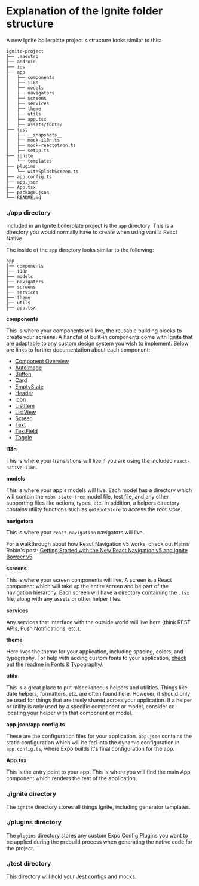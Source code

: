 # Explanation of the Ignite folder structure

A new Ignite boilerplate project's structure looks similar to this:

```
ignite-project
├── .maestro
├── android
├── ios
├── app
│   ├── components
│   ├── i18n
│   ├── models
│   ├── navigators
│   ├── screens
│   ├── services
│   ├── theme
│   ├── utils
│   ├── app.tsx
|   ├── assets/fonts/
├── test
│   ├── __snapshots__
│   ├── mock-i18n.ts
│   ├── mock-reactotron.ts
│   ├── setup.ts
├── ignite
│   └── templates
├── plugins
│   └── withSplashScreen.ts
├── app.config.ts
├── app.json
├── App.tsx
├── package.json
└── README.md
```

### ./app directory

Included in an Ignite boilerplate project is the `app` directory. This is a directory you would normally have to create when using vanilla React Native.

The inside of the `app` directory looks similar to the following:

```
app
│── components
│── i18n
├── models
├── navigators
├── screens
├── services
├── theme
├── utils
├── app.tsx
```

**components**

This is where your components will live, the reusable building blocks to create your screens. A handful of built-in components come with Ignite that are adaptable to any custom design system you wish to implement. Below are links to further documentation about each component:

- [Component Overview](./Components.md)
- [AutoImage](./Components-AutoImage.md)
- [Button](./Components-Button.md)
- [Card](./Components-Card.md)
- [EmptyState](./Components-EmptyState.md)
- [Header](./Components-Header.md)
- [Icon](./Components-Icon.md)
- [ListItem](./Components-ListItem.md)
- [ListView](./Components-ListView.md)
- [Screen](./Components-Screen.md)
- [Text](./Components-Text.md)
- [TextField](./Components-TextField.md)
- [Toggle](./Components-Toggle.md)

**i18n**

This is where your translations will live if you are using the included `react-native-i18n`.

**models**

This is where your app's models will live. Each model has a directory which will contain the `mobx-state-tree` model file, test file, and any other supporting files like actions, types, etc. In addition, a helpers directory contains utility functions such as `getRootStore` to access the root store.

**navigators**

This is where your `react-navigation` navigators will live.

For a walkthrough about how React Navigation v5 works, check out Harris Robin's post: [Getting Started with the New React Navigation v5 and Ignite Bowser v5](https://shift.infinite.red/getting-started-with-the-new-react-navigation-v5-and-ignite-bowser-v5-31fb4a57f2b9).

**screens**

This is where your screen components will live. A screen is a React component which will take up the entire screen and be part of the navigation hierarchy. Each screen will have a directory containing the `.tsx` file, along with any assets or other helper files.

**services**

Any services that interface with the outside world will live here (think REST APIs, Push Notifications, etc.).

**theme**

Here lives the theme for your application, including spacing, colors, and typography. For help with adding custom fonts to your application, [check out the readme in Fonts & Typography/](../boilerplate/theming/Fonts-And-Typography.md).

**utils**

This is a great place to put miscellaneous helpers and utilities. Things like date helpers, formatters, etc. are often found here. However, it should only be used for things that are truely shared across your application. If a helper or utility is only used by a specific component or model, consider co-locating your helper with that component or model.

**app.json/app.config.ts**

These are the configuration files for your application. `app.json` contains the static configuration which will be fed into the dynamic configuration in `app.config.ts`, where Expo builds it's final configuration for the app.

**App.tsx**

This is the entry point to your app. This is where you will find the main App component which renders the rest of the application.

### ./ignite directory

The `ignite` directory stores all things Ignite, including generator templates.

### ./plugins directory

The `plugins` directory stores any custom Expo Config Plugins you want to be applied during the prebuild process when generating the native code for the project.

### ./test directory

This directory will hold your Jest configs and mocks.
